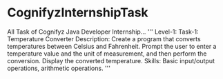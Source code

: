 # CognifyzInternshipTask
All Task of Cognifyz Java Developer Internship...
'''
Level-1:
    Task-1:
             Temperature Converter
    Description:
             Create a program that converts
             temperatures between Celsius and
             Fahrenheit. Prompt the user to enter a
             temperature value and the unit of
             measurement, and then perform the
             conversion. Display the converted
             temperature.
    Skills:
             Basic input/output operations,
             arithmetic operations.
'''
